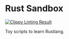 
# Rust Sandbox

[![Clippy Linting
Result](https://clippy.bashy.io/github/team-rust/sandbox/master/badge.svg?style=flat-square)](https://clippy.bashy.io/github/team-rust/sandbox/master/log)

Toy scripts to learn Rustlang.
